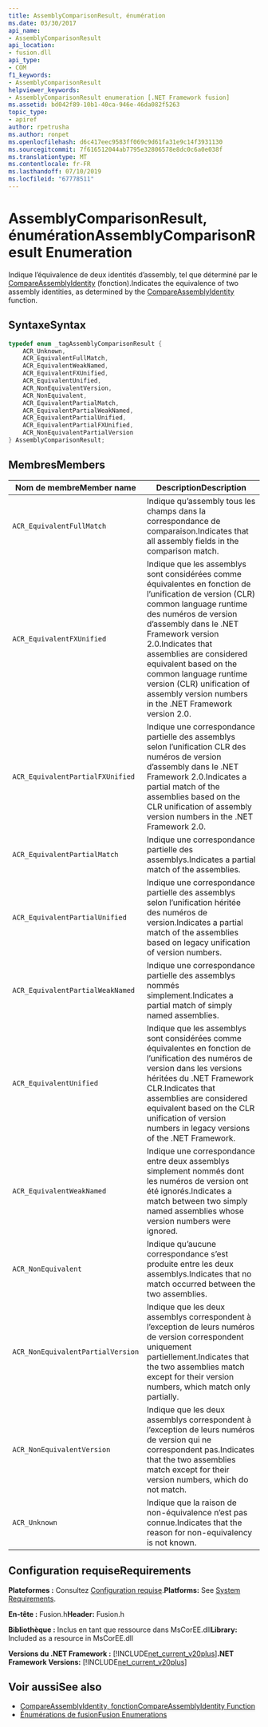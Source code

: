 ```yaml
---
title: AssemblyComparisonResult, énumération
ms.date: 03/30/2017
api_name:
- AssemblyComparisonResult
api_location:
- fusion.dll
api_type:
- COM
f1_keywords:
- AssemblyComparisonResult
helpviewer_keywords:
- AssemblyComparisonResult enumeration [.NET Framework fusion]
ms.assetid: bd042f89-10b1-40ca-946e-46da082f5263
topic_type:
- apiref
author: rpetrusha
ms.author: ronpet
ms.openlocfilehash: d6c417eec9583ff069c9d61fa31e9c14f3931130
ms.sourcegitcommit: 7f616512044ab7795e32806578e8dc0c6a0e038f
ms.translationtype: MT
ms.contentlocale: fr-FR
ms.lasthandoff: 07/10/2019
ms.locfileid: "67778511"
---
```

# <a name="assemblycomparisonresult-enumeration"></a><span data-ttu-id="ccffc-102">AssemblyComparisonResult, énumération</span><span class="sxs-lookup"><span data-stu-id="ccffc-102">AssemblyComparisonResult Enumeration</span></span>
<span data-ttu-id="ccffc-103">Indique l’équivalence de deux identités d’assembly, tel que déterminé par le [CompareAssemblyIdentity](../../../../docs/framework/unmanaged-api/fusion/compareassemblyidentity-function.md) (fonction).</span><span class="sxs-lookup"><span data-stu-id="ccffc-103">Indicates the equivalence of two assembly identities, as determined by the [CompareAssemblyIdentity](../../../../docs/framework/unmanaged-api/fusion/compareassemblyidentity-function.md) function.</span></span>  
  
## <a name="syntax"></a><span data-ttu-id="ccffc-104">Syntaxe</span><span class="sxs-lookup"><span data-stu-id="ccffc-104">Syntax</span></span>  
  
```cpp  
typedef enum _tagAssemblyComparisonResult {  
    ACR_Unknown,   
    ACR_EquivalentFullMatch,  
    ACR_EquivalentWeakNamed,  
    ACR_EquivalentFXUnified,  
    ACR_EquivalentUnified,    
    ACR_NonEquivalentVersion,  
    ACR_NonEquivalent,      
    ACR_EquivalentPartialMatch,  
    ACR_EquivalentPartialWeakNamed,    
    ACR_EquivalentPartialUnified,  
    ACR_EquivalentPartialFXUnified,  
    ACR_NonEquivalentPartialVersion    
} AssemblyComparisonResult;  
```  
  
## <a name="members"></a><span data-ttu-id="ccffc-105">Membres</span><span class="sxs-lookup"><span data-stu-id="ccffc-105">Members</span></span>  
  
|<span data-ttu-id="ccffc-106">Nom de membre</span><span class="sxs-lookup"><span data-stu-id="ccffc-106">Member name</span></span>|<span data-ttu-id="ccffc-107">Description</span><span class="sxs-lookup"><span data-stu-id="ccffc-107">Description</span></span>|  
|-----------------|-----------------|  
|`ACR_EquivalentFullMatch`|<span data-ttu-id="ccffc-108">Indique qu’assembly tous les champs dans la correspondance de comparaison.</span><span class="sxs-lookup"><span data-stu-id="ccffc-108">Indicates that all assembly fields in the comparison match.</span></span>|  
|`ACR_EquivalentFXUnified`|<span data-ttu-id="ccffc-109">Indique que les assemblys sont considérées comme équivalentes en fonction de l’unification de version (CLR) common language runtime des numéros de version d’assembly dans le .NET Framework version 2.0.</span><span class="sxs-lookup"><span data-stu-id="ccffc-109">Indicates that assemblies are considered equivalent based on the common language runtime version (CLR) unification of assembly version numbers in the .NET Framework version 2.0.</span></span>|  
|`ACR_EquivalentPartialFXUnified`|<span data-ttu-id="ccffc-110">Indique une correspondance partielle des assemblys selon l’unification CLR des numéros de version d’assembly dans le .NET Framework 2.0.</span><span class="sxs-lookup"><span data-stu-id="ccffc-110">Indicates a partial match of the assemblies based on the CLR unification of assembly version numbers in the .NET Framework 2.0.</span></span>|  
|`ACR_EquivalentPartialMatch`|<span data-ttu-id="ccffc-111">Indique une correspondance partielle des assemblys.</span><span class="sxs-lookup"><span data-stu-id="ccffc-111">Indicates a partial match of the assemblies.</span></span>|  
|`ACR_EquivalentPartialUnified`|<span data-ttu-id="ccffc-112">Indique une correspondance partielle des assemblys selon l’unification héritée des numéros de version.</span><span class="sxs-lookup"><span data-stu-id="ccffc-112">Indicates a partial match of the assemblies based on legacy unification of version numbers.</span></span>|  
|`ACR_EquivalentPartialWeakNamed`|<span data-ttu-id="ccffc-113">Indique une correspondance partielle des assemblys nommés simplement.</span><span class="sxs-lookup"><span data-stu-id="ccffc-113">Indicates a partial match of simply named assemblies.</span></span>|  
|`ACR_EquivalentUnified`|<span data-ttu-id="ccffc-114">Indique que les assemblys sont considérées comme équivalentes en fonction de l’unification des numéros de version dans les versions héritées du .NET Framework CLR.</span><span class="sxs-lookup"><span data-stu-id="ccffc-114">Indicates that assemblies are considered equivalent based on the CLR unification of version numbers in legacy versions of the .NET Framework.</span></span>|  
|`ACR_EquivalentWeakNamed`|<span data-ttu-id="ccffc-115">Indique une correspondance entre deux assemblys simplement nommés dont les numéros de version ont été ignorés.</span><span class="sxs-lookup"><span data-stu-id="ccffc-115">Indicates a match between two simply named assemblies whose version numbers were ignored.</span></span>|  
|`ACR_NonEquivalent`|<span data-ttu-id="ccffc-116">Indique qu’aucune correspondance s’est produite entre les deux assemblys.</span><span class="sxs-lookup"><span data-stu-id="ccffc-116">Indicates that no match occurred between the two assemblies.</span></span>|  
|`ACR_NonEquivalentPartialVersion`|<span data-ttu-id="ccffc-117">Indique que les deux assemblys correspondent à l’exception de leurs numéros de version correspondent uniquement partiellement.</span><span class="sxs-lookup"><span data-stu-id="ccffc-117">Indicates that the two assemblies match except for their version numbers, which match only partially.</span></span>|  
|`ACR_NonEquivalentVersion`|<span data-ttu-id="ccffc-118">Indique que les deux assemblys correspondent à l’exception de leurs numéros de version qui ne correspondent pas.</span><span class="sxs-lookup"><span data-stu-id="ccffc-118">Indicates that the two assemblies match except for their version numbers, which do not match.</span></span>|  
|`ACR_Unknown`|<span data-ttu-id="ccffc-119">Indique que la raison de non-équivalence n’est pas connue.</span><span class="sxs-lookup"><span data-stu-id="ccffc-119">Indicates that the reason for non-equivalency is not known.</span></span>|  
  
## <a name="requirements"></a><span data-ttu-id="ccffc-120">Configuration requise</span><span class="sxs-lookup"><span data-stu-id="ccffc-120">Requirements</span></span>  
 <span data-ttu-id="ccffc-121">**Plateformes :** Consultez [Configuration requise](../../../../docs/framework/get-started/system-requirements.md).</span><span class="sxs-lookup"><span data-stu-id="ccffc-121">**Platforms:** See [System Requirements](../../../../docs/framework/get-started/system-requirements.md).</span></span>  
  
 <span data-ttu-id="ccffc-122">**En-tête :** Fusion.h</span><span class="sxs-lookup"><span data-stu-id="ccffc-122">**Header:** Fusion.h</span></span>  
  
 <span data-ttu-id="ccffc-123">**Bibliothèque :** Inclus en tant que ressource dans MsCorEE.dll</span><span class="sxs-lookup"><span data-stu-id="ccffc-123">**Library:** Included as a resource in MsCorEE.dll</span></span>  
  
 <span data-ttu-id="ccffc-124">**Versions du .NET Framework :** [!INCLUDE[net_current_v20plus](../../../../includes/net-current-v20plus-md.md)]</span><span class="sxs-lookup"><span data-stu-id="ccffc-124">**.NET Framework Versions:** [!INCLUDE[net_current_v20plus](../../../../includes/net-current-v20plus-md.md)]</span></span>  
  
## <a name="see-also"></a><span data-ttu-id="ccffc-125">Voir aussi</span><span class="sxs-lookup"><span data-stu-id="ccffc-125">See also</span></span>

- [<span data-ttu-id="ccffc-126">CompareAssemblyIdentity, fonction</span><span class="sxs-lookup"><span data-stu-id="ccffc-126">CompareAssemblyIdentity Function</span></span>](../../../../docs/framework/unmanaged-api/fusion/compareassemblyidentity-function.md)
- [<span data-ttu-id="ccffc-127">Énumérations de fusion</span><span class="sxs-lookup"><span data-stu-id="ccffc-127">Fusion Enumerations</span></span>](../../../../docs/framework/unmanaged-api/fusion/fusion-enumerations.md)
